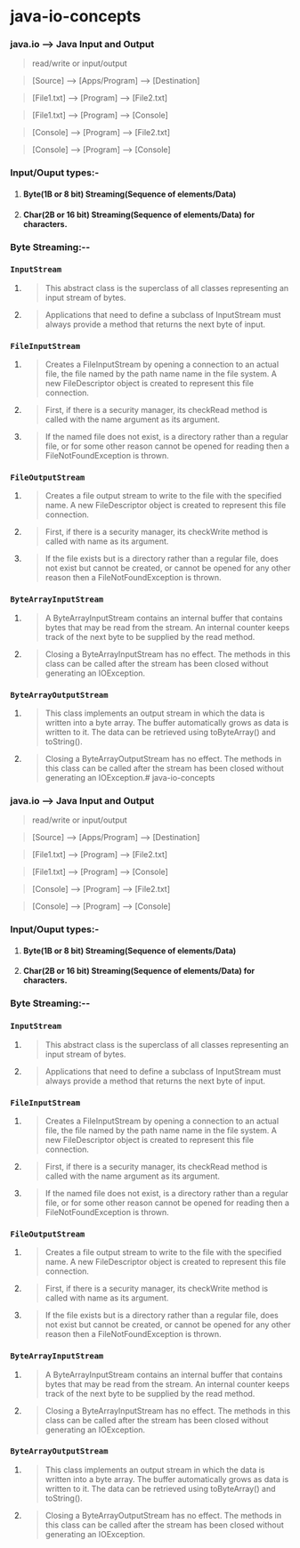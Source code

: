 # java-io-concepts

### java.io --> Java Input and Output

> read/write or input/output


> [Source] 	-->	[Apps/Program] 	--> [Destination]

> [File1.txt] --> 	[Program] 		--> [File2.txt]


> [File1.txt] --> 	[Program] 		--> [Console]


> [Console] 	--> 	[Program] 		--> [File2.txt]


> [Console] 	--> 	[Program] 		--> [Console]


### Input/Ouput types:-
1. #### Byte(1B or 8 bit) Streaming(Sequence of elements/Data)
2. #### Char(2B or 16 bit) Streaming(Sequence of elements/Data) for characters.

### Byte Streaming:--
### ```InputStream```
1. > This abstract class is the superclass of all classes representing an input stream of bytes.
2. > Applications that need to define a subclass of InputStream must always provide a method that returns the next byte of input.

### ```FileInputStream```
1. > Creates a FileInputStream by opening a connection to an actual file, the file named by the path name name in the file system. A new FileDescriptor object is created to represent this file connection.
2. > First, if there is a security manager, its checkRead method is called with the name argument as its argument.
3. > If the named file does not exist, is a directory rather than a regular file, or for some other reason cannot be opened for reading then a FileNotFoundException is thrown.

### ```FileOutputStream```
1. > Creates a file output stream to write to the file with the specified name. A new FileDescriptor object is created to represent this file connection.
2. > First, if there is a security manager, its checkWrite method is called with name as its argument.
3. > If the file exists but is a directory rather than a regular file, does not exist but cannot be created, or cannot be opened for any other reason then a FileNotFoundException is thrown.

### ```ByteArrayInputStream```
1. > A ByteArrayInputStream contains an internal buffer that contains bytes that may be read from the stream. An internal counter keeps track of the next byte to be supplied by the read method.
2. > Closing a ByteArrayInputStream has no effect. The methods in this class can be called after the stream has been closed without generating an IOException.

### ```ByteArrayOutputStream```
1. > This class implements an output stream in which the data is written into a byte array. The buffer automatically grows as data is written to it. The data can be retrieved using toByteArray() and toString().
2. > Closing a ByteArrayOutputStream has no effect. The methods in this class can be called after the stream has been closed without generating an IOException.# java-io-concepts

### java.io --> Java Input and Output

> read/write or input/output


> [Source] 	-->	[Apps/Program] 	--> [Destination]

> [File1.txt] --> 	[Program] 		--> [File2.txt]


> [File1.txt] --> 	[Program] 		--> [Console]


> [Console] 	--> 	[Program] 		--> [File2.txt]


> [Console] 	--> 	[Program] 		--> [Console]


### Input/Ouput types:-
1. #### Byte(1B or 8 bit) Streaming(Sequence of elements/Data)
2. #### Char(2B or 16 bit) Streaming(Sequence of elements/Data) for characters.

### Byte Streaming:--
### ```InputStream```
1. > This abstract class is the superclass of all classes representing an input stream of bytes.
2. > Applications that need to define a subclass of InputStream must always provide a method that returns the next byte of input.

### ```FileInputStream```
1. > Creates a FileInputStream by opening a connection to an actual file, the file named by the path name name in the file system. A new FileDescriptor object is created to represent this file connection.
2. > First, if there is a security manager, its checkRead method is called with the name argument as its argument.
3. > If the named file does not exist, is a directory rather than a regular file, or for some other reason cannot be opened for reading then a FileNotFoundException is thrown.

### ```FileOutputStream```
1. > Creates a file output stream to write to the file with the specified name. A new FileDescriptor object is created to represent this file connection.
2. > First, if there is a security manager, its checkWrite method is called with name as its argument.
3. > If the file exists but is a directory rather than a regular file, does not exist but cannot be created, or cannot be opened for any other reason then a FileNotFoundException is thrown.

### ```ByteArrayInputStream```
1. > A ByteArrayInputStream contains an internal buffer that contains bytes that may be read from the stream. An internal counter keeps track of the next byte to be supplied by the read method.
2. > Closing a ByteArrayInputStream has no effect. The methods in this class can be called after the stream has been closed without generating an IOException.

### ```ByteArrayOutputStream```
1. > This class implements an output stream in which the data is written into a byte array. The buffer automatically grows as data is written to it. The data can be retrieved using toByteArray() and toString().
2. > Closing a ByteArrayOutputStream has no effect. The methods in this class can be called after the stream has been closed without generating an IOException.